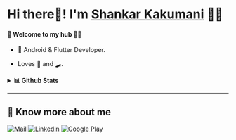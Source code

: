 
<!--
**ShankarKakumani/ShankarKakumani** is a ✨ _special_ ✨ repository because its `README.md` (this file) appears on your GitHub profile.

Here are some ideas to get you started:

- 🔭 I’m currently working on ...
- 🌱 I’m currently learning ...
- 👯 I’m looking to collaborate on ...
- 🤔 I’m looking for help with ...
- 💬 Ask me about ...
- 📫 How to reach me: ...
- 😄 Pronouns: ...
- ⚡ Fun fact: ...
-->


# Hi there👋! I'm [Shankar Kakumani](https://www.linkedin.com/in/shankarkakumani) 🙋‍♂️



#### 🎍 Welcome to my hub 👨‍💻

- 📱 Android & Flutter Developer.

- Loves 🎵 and 🛹.

<details>
  <summary><b>📊 Github Stats</b></summary>
  <p align="center"> <img src="https://github-readme-stats.vercel.app/api?username=shankarkakumani&count_private=true&show_icons=true&include_all_commits=true" alt="Shankar Kakumani | Stats" />
</details>

---

## 🔗 Know more about me

[![Mail](https://img.shields.io/badge/-Say%20Hi!-black?style=for-the-badge&logo=gmail)](mailto:shankarkakumani@gmail.com)
[![Linkedin](https://img.shields.io/badge/-LinkedIn-black?style=for-the-badge&logo=Linkedin)](https://www.linkedin.com/in/shankarkakumani/)
[![Google Play](https://img.shields.io/badge/-Google%20Play-black?style=for-the-badge&logo=google-play)](https://play.google.com/store/apps/developer?id=Shankar+Chowdary)
